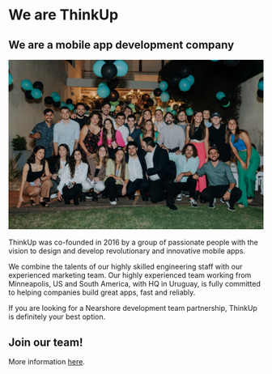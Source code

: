 # We are ThinkUp

## We are a mobile app **development company**

![Alt text](TU5A-50.jpg)

ThinkUp was co-founded in 2016 by a group of passionate people with the vision to design and develop revolutionary and innovative mobile apps.

We combine the talents of our highly skilled engineering staff with our experienced marketing team. Our highly experienced team working from Minneapolis, US and South America, with HQ in Uruguay, is fully committed to helping companies build great apps, fast and reliably.

If you are looking for a Nearshore development team partnership, ThinkUp is definitely your best option.


## Join our **team!**

More information [here](https://thinkupsoft.com/).
